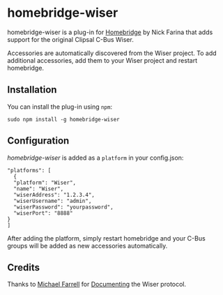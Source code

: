 # homebridge-wiser
homebridge-wiser is a plug-in for [Homebridge](https://github.com/nfarina/homebridge) by Nick Farina
that adds support for the original Clipsal C-Bus Wiser.

Accessories are automatically discovered from the Wiser project.  To add
additional accessories, add them to your Wiser project and restart homebridge.

Installation
------------

You can install the plug-in using `npm`:

`sudo npm install -g homebridge-wiser`

Configuration
-------------

*homebridge-wiser* is added as a `platform` in your config.json:

```
"platforms": [
  {
  "platform": "Wiser",
  "name": "Wiser",
  "wiserAddress": "1.2.3.4",
  "wiserUsername": "admin",
  "wiserPassword": "yourpassword",
  "wiserPort": "8888"
}
]
```

After adding the platform, simply restart homebridge and your C-Bus groups will
be added as new accessories automatically.

Credits
-------
Thanks to [Michael Farrell](http://micolous.id.au) for [Documenting](https://github.com/micolous/cbus/blob/master/docs/wiser-swf-protocol.rst)
the Wiser protocol.
